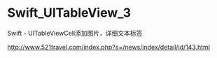 # Swift_UITableView_3
Swift - UITableViewCell添加图片，详细文本标签

http://www.521travel.com/index.php?s=/news/index/detail/id/143.html

